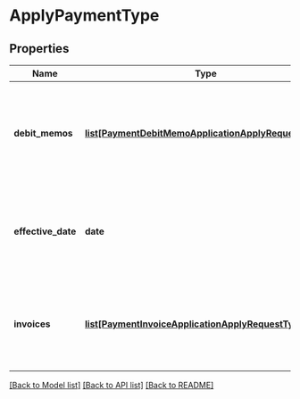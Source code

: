 # ApplyPaymentType

## Properties
Name | Type | Description | Notes
------------ | ------------- | ------------- | -------------
**debit_memos** | [**list[PaymentDebitMemoApplicationApplyRequestType]**](PaymentDebitMemoApplicationApplyRequestType.md) | Container for debit memos. The maximum number of debit memos is 1,000.  | [optional] 
**effective_date** | **date** | The date when the payment application takes effect, in &#x60;yyyy-mm-dd&#x60; format.  | [optional] 
**invoices** | [**list[PaymentInvoiceApplicationApplyRequestType]**](PaymentInvoiceApplicationApplyRequestType.md) | Container for invoices. The maximum number of invoices is 1,000.  | [optional] 

[[Back to Model list]](../README.md#documentation-for-models) [[Back to API list]](../README.md#documentation-for-api-endpoints) [[Back to README]](../README.md)


